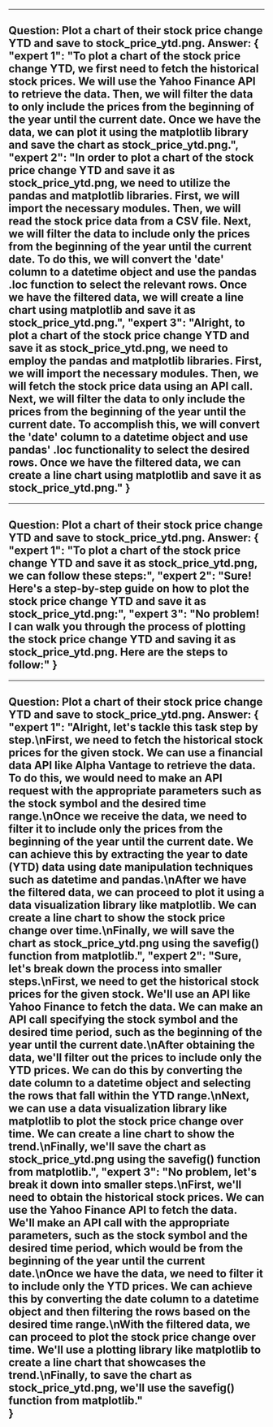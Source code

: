 ---------------------------
Question: Plot a chart of their stock price change YTD and save to stock_price_ytd.png.
Answer:
{
    "expert 1": "To plot a chart of the stock price change YTD, we first need to fetch the historical stock prices. We will use the Yahoo Finance API to retrieve the data. Then, we will filter the data to only include the prices from the beginning of the year until the current date. Once we have the data, we can plot it using the matplotlib library and save the chart as stock_price_ytd.png.",
    "expert 2": "In order to plot a chart of the stock price change YTD and save it as stock_price_ytd.png, we need to utilize the pandas and matplotlib libraries. First, we will import the necessary modules. Then, we will read the stock price data from a CSV file. Next, we will filter the data to include only the prices from the beginning of the year until the current date. To do this, we will convert the 'date' column to a datetime object and use the pandas .loc function to select the relevant rows. Once we have the filtered data, we will create a line chart using matplotlib and save it as stock_price_ytd.png.",
    "expert 3": "Alright, to plot a chart of the stock price change YTD and save it as stock_price_ytd.png, we need to employ the pandas and matplotlib libraries. First, we will import the necessary modules. Then, we will fetch the stock price data using an API call. Next, we will filter the data to only include the prices from the beginning of the year until the current date. To accomplish this, we will convert the 'date' column to a datetime object and use pandas' .loc functionality to select the desired rows. Once we have the filtered data, we can create a line chart using matplotlib and save it as stock_price_ytd.png."
}
---------------------------
---------------------------
Question: Plot a chart of their stock price change YTD and save to stock_price_ytd.png.
Answer:
{
    "expert 1": "To plot a chart of the stock price change YTD and save it as stock_price_ytd.png, we can follow these steps:",
    "expert 2": "Sure! Here's a step-by-step guide on how to plot the stock price change YTD and save it as stock_price_ytd.png:",
    "expert 3": "No problem! I can walk you through the process of plotting the stock price change YTD and saving it as stock_price_ytd.png. Here are the steps to follow:"
}
---------------------------
---------------------------
Question: Plot a chart of their stock price change YTD and save to stock_price_ytd.png.
Answer:
{
    "expert 1": "Alright, let's tackle this task step by step.\nFirst, we need to fetch the historical stock prices for the given stock. We can use a financial data API like Alpha Vantage to retrieve the data. To do this, we would need to make an API request with the appropriate parameters such as the stock symbol and the desired time range.\nOnce we receive the data, we need to filter it to include only the prices from the beginning of the year until the current date. We can achieve this by extracting the year to date (YTD) data using date manipulation techniques such as datetime and pandas.\nAfter we have the filtered data, we can proceed to plot it using a data visualization library like matplotlib. We can create a line chart to show the stock price change over time.\nFinally, we will save the chart as stock_price_ytd.png using the savefig() function from matplotlib.",
    "expert 2": "Sure, let's break down the process into smaller steps.\nFirst, we need to get the historical stock prices for the given stock. We'll use an API like Yahoo Finance to fetch the data. We can make an API call specifying the stock symbol and the desired time period, such as the beginning of the year until the current date.\nAfter obtaining the data, we'll filter out the prices to include only the YTD prices. We can do this by converting the date column to a datetime object and selecting the rows that fall within the YTD range.\nNext, we can use a data visualization library like matplotlib to plot the stock price change over time. We can create a line chart to show the trend.\nFinally, we'll save the chart as stock_price_ytd.png using the savefig() function from matplotlib.",
    "expert 3": "No problem, let's break it down into smaller steps.\nFirst, we'll need to obtain the historical stock prices. We can use the Yahoo Finance API to fetch the data. We'll make an API call with the appropriate parameters, such as the stock symbol and the desired time period, which would be from the beginning of the year until the current date.\nOnce we have the data, we need to filter it to include only the YTD prices. We can achieve this by converting the date column to a datetime object and then filtering the rows based on the desired time range.\nWith the filtered data, we can proceed to plot the stock price change over time. We'll use a plotting library like matplotlib to create a line chart that showcases the trend.\nFinally, to save the chart as stock_price_ytd.png, we'll use the savefig() function from matplotlib."  
}
---------------------------
